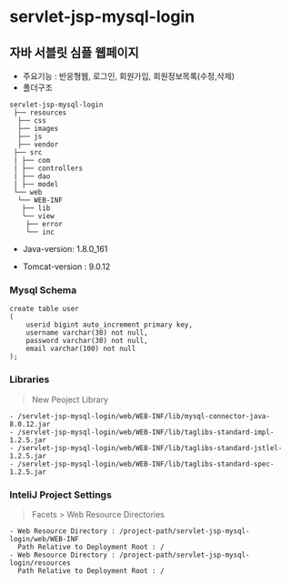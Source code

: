 # servlet-jsp-mysql-login
## 자바 서블릿 심플 웹페이지
 - 주요기능 : 반응형웹, 로그인, 회원가입, 회원정보목록(수정,삭제)
 - 폴더구조  
 
 ```
 servlet-jsp-mysql-login
  ├── resources
   ├── css
   ├── images
   ├── js
   ├── vendor
  ├── src
  | ├── com 
  | ├── controllers
  | ├── dao
  | ├── model
  └── web
   └── WEB-INF
    ├── lib
    └── view
     ├── error
     └── inc
 ```

- Java-version: 1.8.0_161

- Tomcat-version : 9.0.12

### Mysql Schema
```
create table user
(
	userid bigint auto_increment primary key,
	username varchar(30) not null,
	password varchar(30) not null,
	email varchar(100) not null
);
```

### Libraries
 > New Peoject Library
 
 ```
 - /servlet-jsp-mysql-login/web/WEB-INF/lib/mysql-connector-java-8.0.12.jar
 - /servlet-jsp-mysql-login/web/WEB-INF/lib/taglibs-standard-impl-1.2.5.jar
 - /servlet-jsp-mysql-login/web/WEB-INF/lib/taglibs-standard-jstlel-1.2.5.jar
 - /servlet-jsp-mysql-login/web/WEB-INF/lib/taglibs-standard-spec-1.2.5.jar
 ```

### InteliJ Project Settings
 > Facets > Web Resource Directories

 ```
 - Web Resource Directory : /project-path/servlet-jsp-mysql-login/web/WEB-INF
   Path Relative to Deployment Root : /
 - Web Resource Directory : /project-path/servlet-jsp-mysql-login/resources
   Path Relative to Deployment Root : /
 ```
